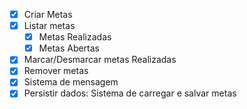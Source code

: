 -[x] Criar Metas
-[x] Listar metas
    -[x] Metas Realizadas
    -[x] Metas Abertas
-[x] Marcar/Desmarcar metas Realizadas
-[x] Remover metas
-[x] Sistema de mensagem
-[x] Persistir dados: Sistema de carregar e salvar metas